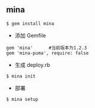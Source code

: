 ## mina 
```
$ gem install mina
```
- 添加 Gemfile 
```
gem 'mina'      #当前版本为1.2.3
gem 'mina-puma', require: false
```
- 生成 deploy.rb
```
$ mina init
```
- 部署 
```
$ mina setup
```
